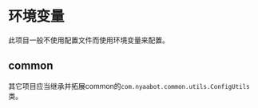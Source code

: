 # 环境变量

此项目一般不使用配置文件而使用环境变量来配置。

## common

其它项目应当继承并拓展common的`com.nyaabot.common.utils.ConfigUtils`类。
